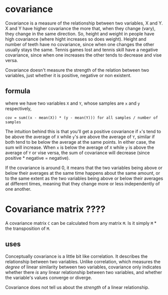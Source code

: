 # covariance 

Covariance is a measure of the relationship between two variables, X and Y. X and Y have higher covariance the more that, when they change (vary), they change in the same direction. So, height and weight in people have high covariance (where hight increases so does weight). Height and number of teeth have no covariance, since when one changes the other usually stays the same. Tennis games lost and tennis skill have a negative covariance, since when one increases the other tends to decrease and 
vise versa. 

Covariance doesn't measure the strength of the relation between two variables, just whether it is positive, negative or non existent.

## formula

where we have two variables `X` and `Y`, whose samples are `x` and `y` respectively,

    cov = sum((x - mean(X)) * (y - mean(Y))) for all samples / number of samples

The intuition behind this is that you'll get a positive covariance if `x`'s tend to be above the average of `X` while `y`'s are above the average of `Y`, similar if both tend to be below the average at the same points. In either case, the sum will increase. When `x` is below the average of `X` while `y` is above the average of `Y` or vise versa, the sum of covariance will decrease (since positive * negative = negative). 

If the covariance is around 0, it means that the two variables being above or below their averages at the same time happens about the same amount, or to the same extent as the two variables being above or below their averages at different times, meaning that they change more or less independently of one another.

# Covariance matrix ????

A covariance matrix `C` can be calculated from any matrix `M`. Is it simply `M` * the transposition of `M`.

## uses

Conceptually covariance is a little bit like correlation. It describes the relationship between two variables. Unlike correlation, which measures the *degree* of linear similarity between two variables, covariance only indicates whether there *is* any linear relationship between two variables, and whether the variable's values converge or diverge.

Covariance does not tell us about the *strength* of a linear relationship.